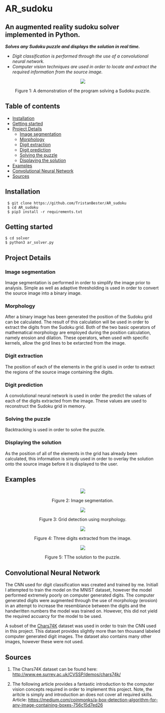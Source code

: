 # AR_sudoku
## An augmented reality sudoku solver implemented in Python.

***Solves any Sudoku puzzle and displays the solution in real time.***

 - *Digit classification is performed through the use of a convolutional neural network.*
 - *Computer vision techniques are used in order to locate and extract the required information from the source image.*

<p align="center">
    <img src="https://machinelearningjourney.com/wp-content/uploads/2020/03/movie.gif"\>
</p>
</p>
<p align="center">
    Figure 1: A demonstration of the program solving a Sudoku puzzle.
</p>

## Table of contents
  + [Installation](#installation)
  + [Getting started](#getting-started)
  + [Project Details](#project-details)
    * [Image segmentation](#image-segmentation)
    * [Morphology](#morphology)
    * [Digit extraction](#digit-extraction)
    * [Digit prediction](#digit-prediction)
    * [Solving the puzzle](#solving-the-puzzle)
    * [Displaying the solution](#displaying-the-solution)
  + [Examples](#examples)
  + [Convolutional Neural Network](#convolutional-neural-network)
  + [Sources](#sources)
  
    
 ## Installation
     $ git clone https://github.com/TristanBester/AR_sudoku
     $ cd AR_sudoku
     $ pip3 install -r requirements.txt
 
 ## Getting started
    $ cd solver
    $ python3 ar_solver.py
 
## Project Details
### Image segmentation
Image segmentation is performed in order to simplify the image prior to analysis. Simple as well as adaptive thresholding is used in order to convert the source image into a binary image.

### Morphology
After a binary image has been generated the position of the Sudoku grid can be calculated. The result of this calculation will be used in order to extract the digits from the Sudoku grid. Both of the two basic operators of mathematical morphology are employed during the position calculation, namely erosion and dilation. These operators, when used with specific kernels, allow the grid lines to be extarcted from the image.

### Digit extraction
The position of each of the elements in the grid is used in order to extract the regions of the source image containing the digits.

### Digit prediction
A convolutional neural network is used in order the predict the values of each of the digits extracted from the image. These values are used to reconstruct the Sudoku grid in memory.

### Solving the puzzle
Backtracking is used in order to solve the puzzle.

### Displaying the solution
As the position of all of the elements in the grid has already been calculated, this information is simply used in order to overlay the solution onto the source image before it is displayed to the user.

## Examples

<p align="center">
    <img src="https://machinelearningjourney.com/wp-content/uploads/2020/03/1584965332.3045344-e1584971533530.png"\>
</p>
<p align="center">
    Figure 2: Image segmentation.
</p>

<p align="center">
    <img src="https://machinelearningjourney.com/wp-content/uploads/2020/03/1584965434.9522789-e1584971365603.png"\>
</p>
</p>
<p align="center">
    Figure 3: Grid detection using morphology.
</p>

<p align="center">
    <img src="https://machinelearningjourney.com/wp-content/uploads/2020/03/BeFunky-collage-scaled-e1584971642854.jpg"\>
</p>
</p>
<p align="center">
    Figure 4: Three digits extracted from the image.
</p>


<p align="center">
    <img src="https://machinelearningjourney.com/wp-content/uploads/2020/03/77-e1584971714286.png"\>
</p>
</p>
<p align="center">
    Figure 5: TThe solution to the puzzle.
</p>


## Convolutional Neural Network
The CNN used for digit classification was created and trained by me. Initiall I attempted to train the model on the MNIST dataset, however the model performed extremely poorly on computer generated digits. The computer generated digits were augmented through the use of morphology (erosion) in an attempt to increase the resemblance between the digits and the handwritten numbers the model was trained on. However, this did not yield the required accuarcy for the model to be used.

A subset of the [Chars74K](http://www.ee.surrey.ac.uk/CVSSP/demos/chars74k/) dataset was used in order to train the CNN used in this project. This dataset provides slightly more than ten thousand labeled computer generated digit images. The dataset also contains many other images, however these were not used.

## Sources

1) The Chars74K dataset can be found here: http://www.ee.surrey.ac.uk/CVSSP/demos/chars74k/

2) The following article provides a fantastic introduction to the computer vision concepts required in order to implement this project. Note, the aritcle is simply and introduction an does not cover all required skills. Article: https://medium.com/coinmonks/a-box-detection-algorithm-for-any-image-containing-boxes-756c15d7ed26










